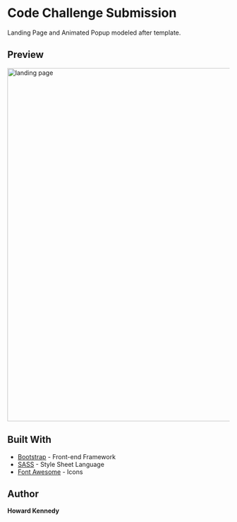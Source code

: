 # Code Challenge Submission

Landing Page and Animated Popup modeled after template. 

## Preview 

<img src="assets/landing_page.png" width="800"  alt="landing page" />

## Built With

* [Bootstrap](https://getbootstrap.com/) - Front-end Framework
* [SASS](https://sass-lang.com/) - Style Sheet Language
* [Font Awesome](https://fontawesome.com/) - Icons

## Author

**Howard Kennedy** 